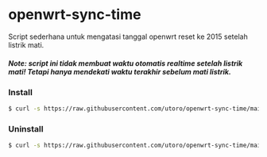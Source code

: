 # openwrt-sync-time

Script sederhana untuk mengatasi tanggal openwrt reset ke 2015 setelah listrik mati.
##### Note: script ini tidak membuat waktu otomatis realtime setelah listrik mati! Tetapi hanya mendekati waktu terakhir sebelum mati listrik.

### Install

```sh
$ curl -s https://raw.githubusercontent.com/utoro/openwrt-sync-time/main/sync-time|bash -s install
```

### Uninstall

```sh
$ curl -s https://raw.githubusercontent.com/utoro/openwrt-sync-time/main/sync-time|bash -s uninstall
```
